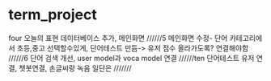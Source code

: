 # term_project

four 오늘의 표현 데이터베이스 추가, 메인화면 
//////5 메인화면 수정- 단어 카테고리에서 초등,중고 선택할수있게, 단어테스트 만듬-> 유저 점수 올라가도록? 연결해야함
//////6 단어 검색 개선, user model과 voca model 연결
//////ten 단어테스트 유저 연결, 챗봇연결, 손글씨랑 녹음 일단은 
///////
